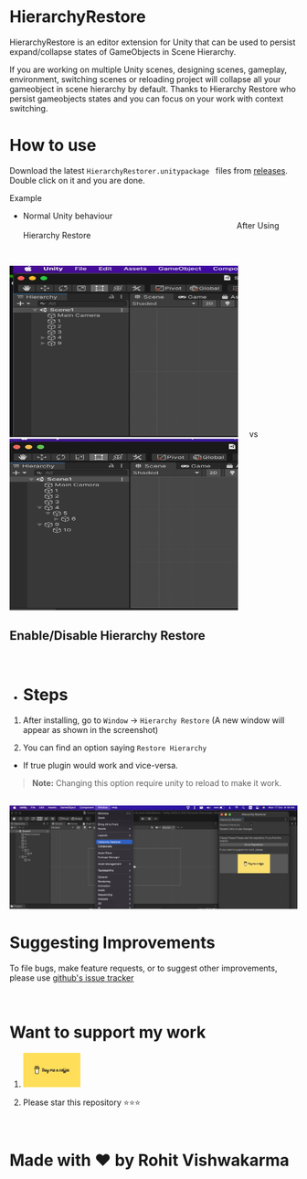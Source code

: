 # HierarchyRestore

HierarchyRestore is an editor extension for Unity that can be used to persist expand/collapse states of GameObjects in Scene Hierarchy.

If you are working on multiple Unity scenes, designing scenes, gameplay, environment, switching scenes or reloading project will collapse all your gameobject in scene hierarchy by default. Thanks to Hierarchy Restore who persist gameobjects states and you can focus on your work with context switching.

# How to use

Download the latest `HierarchyRestorer.unitypackage ` files from [releases](https://github.com/rohitvishwakarma1819/HierarchyRestore/releases). Double click on it and you are done.

Example

- Normal Unity behaviour &nbsp;&nbsp;&nbsp;&nbsp;&nbsp;&nbsp;&nbsp;&nbsp;&nbsp;&nbsp;&nbsp;&nbsp;&nbsp;&nbsp;&nbsp;&nbsp;&nbsp;&nbsp;&nbsp;&nbsp;&nbsp;&nbsp;&nbsp;&nbsp;&nbsp;&nbsp;&nbsp;&nbsp;&nbsp;&nbsp;&nbsp;&nbsp;&nbsp;&nbsp;&nbsp;&nbsp;&nbsp;&nbsp;&nbsp;&nbsp;&nbsp;&nbsp;&nbsp;&nbsp;&nbsp;&nbsp;&nbsp;&nbsp;&nbsp;&nbsp;&nbsp;&nbsp;&nbsp;&nbsp;&nbsp;&nbsp;&nbsp;&nbsp;&nbsp;&nbsp;&nbsp;&nbsp;&nbsp;&nbsp;&nbsp;&nbsp;&nbsp;&nbsp;&nbsp;&nbsp;&nbsp;&nbsp;&nbsp;&nbsp;&nbsp;&nbsp;&nbsp;&nbsp;&nbsp;&nbsp;&nbsp;&nbsp;&nbsp;&nbsp;&nbsp;&nbsp;&nbsp;&nbsp;&nbsp;&nbsp;&nbsp;&nbsp;&nbsp;&nbsp; After Using Hierarchy Restore

<br>

<img src = "./before.png" width="400" height="300"> &nbsp; &nbsp; vs &nbsp;&nbsp; <img src = "./after.png" width="400" height="300">

## Enable/Disable Hierarchy Restore

<br>

- # Steps

1. After installing, go to `Window` -> `Hierarchy Restore`
   (A new window will appear as shown in the screenshot)

2. You can find an option saying `Restore Hierarchy`

- If true plugin would work and vice-versa.

> **Note:** Changing this option require unity to reload to make it work.

<br>
   <img src = "./open-hierarchy-window.png">

<br>

# Suggesting Improvements

To file bugs, make feature requests, or to suggest other improvements, please use [github's issue tracker](https://github.com/rohitvishwakarma1819/HierarchyRestore/issues)

<br>

# Want to support my work

1. [<img src = "./Assets/HierarchyRestore/Editor/Sprites/buy-me-coffee.jpeg" width ="100">](https://www.buymeacoffee.com/rohitvish)

2. Please star this repository ⭐️⭐️⭐️

<br>

# Made with ♥️ by Rohit Vishwakarma
